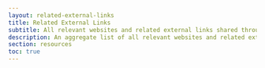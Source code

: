 ```yaml
---
layout: related-external-links
title: Related External Links
subtitle: All relevant websites and related external links shared throughout the Field Guide
description: An aggregate list of all relevant websites and related external links shared throughout the Field Guide. Useful as a complete set of relevant bookmarks.
section: resources
toc: true
---
```

